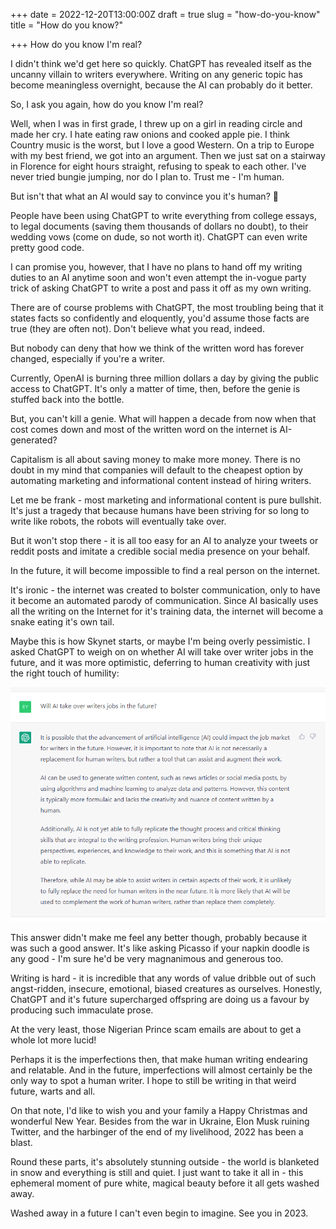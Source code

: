 +++
date = 2022-12-20T13:00:00Z
draft = true
slug = "how-do-you-know"
title = "How do you know?"

+++
How do you know I'm real?

I didn't think we'd get here so quickly. ChatGPT has revealed itself as the uncanny villain to writers everywhere. Writing on any generic topic has become meaningless overnight, because the AI can probably do it better.

So, I ask you again, how do you know I'm real?

Well, when I was in first grade, I threw up on a girl in reading circle and made her cry. I hate eating raw onions and cooked apple pie. I think Country music is the worst, but I love a good Western. On a trip to Europe with my best friend, we got into an argument. Then we just sat on a stairway in Florence for eight hours straight, refusing to speak to each other. I've never tried bungie jumping, nor do I plan to. Trust me - I'm human.

But isn't that what an AI would say to convince you it's human? 🤔

People have been using ChatGPT to write everything from college essays, to legal documents (saving them thousands of dollars no doubt), to their wedding vows (come on dude, so not worth it). ChatGPT can even write pretty good code.

I can promise you, however, that I have no plans to hand off my writing duties to an AI anytime soon and won't even attempt the in-vogue party trick of asking ChatGPT to write a post and pass it off as my own writing.

There are of course problems with ChatGPT, the most troubling being that it states facts so confidently and eloquently, you'd assume those facts are true (they are often not). Don't believe what you read, indeed.

But nobody can deny that how we think of the written word has forever changed, especially if you're a writer.

<!--more-->

Currently, OpenAI is burning three million dollars a day by giving the public access to ChatGPT. It's only a matter of time, then, before the genie is stuffed back into the bottle.

But, you can't kill a genie. What will happen a decade from now when that cost comes down and most of the written word on the internet is AI-generated?

Capitalism is all about saving money to make more money. There is no doubt in my mind that companies will default to the cheapest option by automating marketing and informational content instead of hiring writers.

Let me be frank - most marketing and informational content is pure bullshit. It's just a tragedy that because humans have been striving for so long to write like robots, the robots will eventually take over.

But it won't stop there - it is all too easy for an AI to analyze your tweets or reddit posts and imitate a credible social media presence on your behalf.

In the future, it will become impossible to find a real person on the internet.

It's ironic - the internet was created to bolster communication, only to have it become an automated parody of communication. Since AI basically uses all the writing on the Internet for it's training data, the internet will become a snake eating it's own tail.

Maybe this is how Skynet starts, or maybe I'm being overly pessimistic. I asked ChatGPT to weigh on on whether AI will take over writer jobs in the future, and it was more optimistic, deferring to human creativity with just the right touch of humility:

![](/images/2022-12-19_15-47-36.png)

This answer didn't make me feel any better though, probably because it was such a good answer. It's like asking Picasso if your napkin doodle is any good - I'm sure he'd be very magnanimous and generous too.

Writing is hard - it is incredible that any words of value dribble out of such angst-ridden, insecure, emotional, biased creatures as ourselves. Honestly, ChatGPT and it's future supercharged offspring are doing us a favour by producing such immaculate prose.

At the very least, those Nigerian Prince scam emails are about to get a whole lot more lucid!

Perhaps it is the imperfections then, that make human writing endearing and relatable. And in the future, imperfections will almost certainly be the only way to spot a human writer. I hope to still be writing in that weird future, warts and all.

On that note, I'd like to wish you and your family a Happy Christmas and wonderful New Year. Besides from the war in Ukraine, Elon Musk ruining Twitter, and the harbinger of the end of my livelihood, 2022 has been a blast.

Round these parts, it's absolutely stunning outside - the world is blanketed in snow and everything is still and quiet. I just want to take it all in - this ephemeral moment of pure white, magical beauty before it all gets washed away.

Washed away in a future I can't even begin to imagine. See you in 2023.
